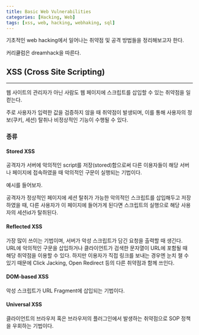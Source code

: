 ```yaml
---
title: Basic Web Vulnerabilities
categories: [Hacking, Web]
tags: [xss, web, hacking, webhaking, sql]
---
```


기초적인 web hacking에서 일어나는 취약점 및 공격 방법들을 정리해보고자 한다.

커리큘럼은 dreamhack을 따른다.

## XSS (Cross Site Scripting)

---

웹 사이트의 관리자가 아닌 사람도 웹 페이지에 스크립트를 삽입할 수 있는 취약점을 일컫는다.

주로 사용자가 입력한 값을 검증하지 않을 때 취약점이 발생되며, 이를 통해 사용자의 정보(쿠키, 세션) 탈취나 비정상적인 기능이 수행될 수 있다.

### 종류

#### Stored XSS

공격자가 서버에 악의적인 script를 저장(stored)함으로써 다른 이용자들이 해당 서버나 페이지에 접속하였을 때 악의적인 구문이 실행되는 기법이다.

예시를 들어보자.

공격자가 정상적인 페이지에 세션 탈취가 가능한 악의적인 스크립트를 삽입해두고 저장하였을 때, 다른 사용자가 이 페이지에 들어가게 된다면 스크립트의 실행으로 해당 사용자의 세션id가 탈취된다.

#### Reflected XSS

가장 많이 쓰이는 기법이며, 서버가 악성 스크립트가 담긴 요청을 출력할 때 생긴다. URL에 악의적인 구문을 삽입하거나 클라이언트가 검색한 문자열이 URL에 포함될 때 해당 취약점을 이용할 수 있다. 하지만 이용자가 직접 링크를 보내는 경우엔 눈치 챌 수 있기 때문에 Click Jacking, Open Redirect 등의 다른 취약점과 함께 쓰인다.

#### DOM-based XSS

악성 스크립트가 URL Fragment에 삽입되는 기법이다.

#### Universal XSS

클라이언트의 브라우저 혹은 브라우저의 플러그인에서 발생하는 취약점으로 SOP 정책을 우회하는 기법이다.
